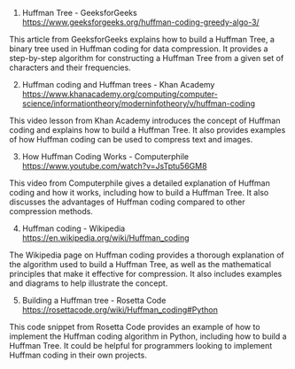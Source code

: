 

1. Huffman Tree - GeeksforGeeks
https://www.geeksforgeeks.org/huffman-coding-greedy-algo-3/

This article from GeeksforGeeks explains how to build a Huffman Tree, a binary tree used in Huffman coding for data compression. It provides a step-by-step algorithm for constructing a Huffman Tree from a given set of characters and their frequencies.

2. Huffman coding and Huffman trees - Khan Academy
https://www.khanacademy.org/computing/computer-science/informationtheory/moderninfotheory/v/huffman-coding

This video lesson from Khan Academy introduces the concept of Huffman coding and explains how to build a Huffman Tree. It also provides examples of how Huffman coding can be used to compress text and images.

3. How Huffman Coding Works - Computerphile
https://www.youtube.com/watch?v=JsTptu56GM8

This video from Computerphile gives a detailed explanation of Huffman coding and how it works, including how to build a Huffman Tree. It also discusses the advantages of Huffman coding compared to other compression methods.

4. Huffman coding - Wikipedia
https://en.wikipedia.org/wiki/Huffman_coding

The Wikipedia page on Huffman coding provides a thorough explanation of the algorithm used to build a Huffman Tree, as well as the mathematical principles that make it effective for compression. It also includes examples and diagrams to help illustrate the concept.

5. Building a Huffman tree - Rosetta Code
https://rosettacode.org/wiki/Huffman_coding#Python

This code snippet from Rosetta Code provides an example of how to implement the Huffman coding algorithm in Python, including how to build a Huffman Tree. It could be helpful for programmers looking to implement Huffman coding in their own projects.